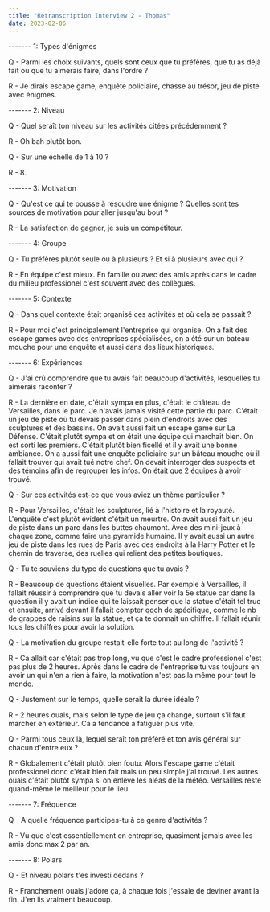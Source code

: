 ```yaml
---
title: "Retranscription Interview 2 - Thomas"
date: 2023-02-06
---
```

------- 1: Types d'énigmes

Q - Parmi les choix suivants, quels sont ceux que tu préfères, que tu as déjà fait ou que tu aimerais faire, dans l'ordre ?

R - Je dirais escape game, enquête policiaire, chasse au trésor, jeu de piste avec énigmes.

------- 2: Niveau

Q - Quel seraît ton niveau sur les activités citées précédemment ?

R - Oh bah plutôt bon.

Q - Sur une échelle de 1 à 10 ?

R - 8.

------- 3: Motivation

Q - Qu'est ce qui te pousse à résoudre une énigme ? Quelles sont tes sources de motivation pour aller jusqu'au bout ?

R - La satisfaction de gagner, je suis un compétiteur.

------- 4: Groupe

Q - Tu préfères plutôt seule ou à plusieurs ? Et si à plusieurs avec qui ?

R - En équipe c'est mieux. En famille ou avec des amis après dans le cadre du milieu professionel c'est souvent avec des collègues.

------- 5: Contexte

Q - Dans quel contexte était organisé ces activités et où cela se passait ?

R - Pour moi c'est principalement l'entreprise qui organise. On a fait des escape games avec des entreprises spécialisées, on a été sur un bateau mouche pour une enquête et aussi dans des lieux historiques.

------- 6: Expériences

Q - J'ai crû comprendre que tu avais fait beaucoup d'activités, lesquelles tu aimerais raconter ?

R - La dernière en date, c'était sympa en plus, c'était le château de Versailles, dans le parc. Je n'avais jamais visité cette partie du parc. C'était un jeu de piste où tu devais passer dans plein d'endroits avec des sculptures et des bassins.
On avait aussi fait un escape game sur La Défense. C'était plutôt sympa et on était une équipe qui marchait bien. On est sorti les premiers. C'était plutôt bien ficellé et il y avait une bonne ambiance.
On a aussi fait une enquête policiaire sur un bâteau mouche où il fallait trouver qui avait tué notre chef. On devait interroger des suspects et des témoins afin de regrouper les infos. On était que 2 équipes à avoir trouvé.

Q - Sur ces activités est-ce que vous aviez un thème particulier ?

R - Pour Versailles, c'était les sculptures, lié à l'histoire et la royauté. L'enquête c'est plutôt évident c'était un meurtre.
On avait aussi fait un jeu de piste dans un parc dans les buttes chaumont. Avec des mini-jeux à chaque zone, comme faire une pyramide humaine.
Il y avait aussi un autre jeu de piste dans les rues de Paris avec des endroits à la Harry Potter et le chemin de traverse, des ruelles qui relient des petites boutiques.

Q - Tu te souviens du type de questions que tu avais ?

R - Beaucoup de questions étaient visuelles. Par exemple à Versailles, il fallait réussir à comprendre que tu devais aller voir la 5e statue car dans la question il y avait un indice qui te laissait penser que la statue c'était tel truc et ensuite, arrivé devant il fallait compter qqch de spécifique, comme le nb de grappes de raisins sur la statue, et ça te donnait un chiffre. Il fallait réunir tous les chiffres pour avoir la solution.

Q - La motivation du groupe restait-elle forte tout au long de l'activité ?

R - Ca allait car c'était pas trop long, vu que c'est le cadre professionel c'est pas plus de 2 heures. Après dans le cadre de l'entreprise tu vas toujours en avoir un qui n'en a rien à faire, la motivation n'est pas la même pour tout le monde.

Q - Justement sur le temps, quelle serait la durée idéale ?

R - 2 heures ouais, mais selon le type de jeu ça change, surtout s'il faut marcher en extérieur. Ca a tendance à fatiguer plus vite.

Q - Parmi tous ceux là, lequel seraît ton préféré et ton avis général sur chacun d'entre eux ?

R - Globalement c'était plutôt bien foutu. Alors l'escape game c'était professionel donc c'était bien fait mais un peu simple j'ai trouvé. Les autres ouais c'était plutôt sympa si on enlève les aléas de la météo. Versailles reste quand-même le meilleur pour le lieu.

------- 7: Fréquence

Q - A quelle fréquence participes-tu à ce genre d'activités ?

R - Vu que c'est essentiellement en entreprise, quasiment jamais avec les amis donc max 2 par an.

------- 8: Polars

Q - Et niveau polars t'es investi dedans ?

R - Franchement ouais j'adore ça, à chaque fois j'essaie de deviner avant la fin. J'en lis vraiment beaucoup.
